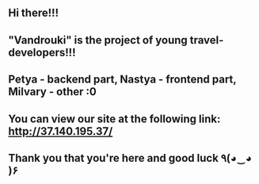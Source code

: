 ## Hi there!!!
## "Vandrouki" is the project of young travel-developers!!!
## Petya - backend part, Nastya - frontend part, Milvary - other :0
## You can view our site at the following link: http://37.140.195.37/
## Thank you that you're here and good luck ٩(◕‿◕ )۶
